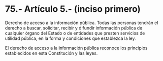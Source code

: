 # 75.- Artículo 5.- (inciso primero)

Derecho de acceso a la información pública. Todas las personas tendrán el derecho a buscar, solicitar, recibir y difundir información pública de cualquier órgano del Estado o de entidades que presten servicios de utilidad pública, en la forma y condiciones que establezca la ley.&#x20;

El derecho de acceso a la información pública reconoce los principios establecidos en esta Constitución y las leyes.
